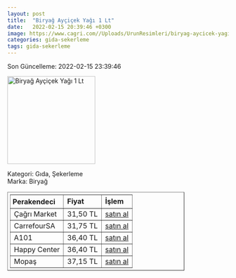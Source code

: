```yaml
---
layout: post
title:  "Biryağ Ayçiçek Yağı 1 Lt"
date:   2022-02-15 20:39:46 +0300
image: https://www.cagri.com//Uploads/UrunResimleri/biryag-aycicek-yagi-1-lt-e2af.jpg
categories: gida-sekerleme
tags: gida-sekerleme
---
```


Son Güncelleme: 2022-02-15 23:39:46

<img src="https://www.cagri.com//Uploads/UrunResimleri/biryag-aycicek-yagi-1-lt-e2af.jpg" width="200" alt="Biryağ Ayçiçek Yağı 1 Lt" />

Kategori: Gıda, Şekerleme
<br />
Marka: Biryağ

<table border="1" style="padding: 5px;width:80%;">
  <tr>
    <td style="padding: 5px;"><strong>Perakendeci</strong></td>
    <td><strong>Fiyat</strong></td>
    <td><strong>İşlem</strong></td>
  </tr>
  <tr>
              <td>Çağrı Market</td>
              <td>31,50 TL</td>
              <td><a target="_blank" href="https://www.cagri.com/biryag-aycicek-yagi-1-lt">satın al</a></td>
            </tr><tr>
              <td>CarrefourSA</td>
              <td>31,75 TL</td>
              <td><a target="_blank" href="https://www.carrefoursa.com/biryag-aycicek-yagi-1-lt-p-30072273">satın al</a></td>
            </tr><tr>
              <td>A101</td>
              <td>36,40 TL</td>
              <td><a target="_blank" href="https://www.a101.com.tr/market/biryag-aycicek-yagi-1-l/">satın al</a></td>
            </tr><tr>
              <td>Happy Center</td>
              <td>36,40 TL</td>
              <td><a target="_blank" href="https://www.happycenter.com.tr/Biryag_Y_aycicek_Yagi_1_Lt">satın al</a></td>
            </tr><tr>
              <td>Mopaş</td>
              <td>37,15 TL</td>
              <td><a target="_blank" href="https://www.mopas.com.tr/biryag-aycicek-1-l/p/1796">satın al</a></td>
            </tr>
</table>
